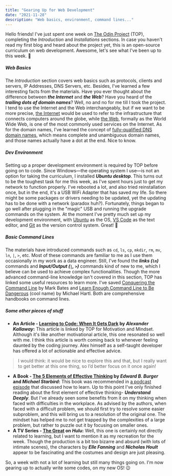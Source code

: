 ```yaml
---
title: "Gearing Up for Web Development"
date: "2021-11-28"
description: "Web basics, environment, command lines..."
---
```


Hello friends! I've just spent one week on [The Odin Project](https://www.theodinproject.com/paths/foundations/courses/foundations) (TOP), completing the *Introduction* and *Installations* sections. In case you haven't read my first blog and heard about the project yet, this is an open-source curriculum on web development. Awesome, let's see what I've been up to this week. 🚀

##### Web Basics
The *Introduction* section covers web basics such as protocols, clients and servers, IP Addresses, DNS Servers, etc. Besides, I've learned a few interesting facts from the materials. Have you ever thought about the difference between ***the Internet*** and ***the Web***? Have you heard of the ***trailing dots of domain names***? Well, no and no for me till I took the project. I tend to use the Internet and the Web interchangeably, but if we want to be more precise, [the Internet](https://en.wikipedia.org/wiki/Internet) would be used to refer to the infrastructure that connects computers around the globe, while [the Web](https://en.wikipedia.org/wiki/World_Wide_Web), formally as the World Wide Web, is one of the most commonly used services on the Internet. As for the domain names, I've learned the concept of [fully-qualified DNS domain names](https://en.wikipedia.org/wiki/Fully_qualified_domain_name), which means complete and unambiguous domain names, and those names actually have a dot at the end. Nice to know.

##### Dev Environment
Setting up a proper development environment is required by TOP before going on to code. Since Windows—the operating system I use—is not an option for taking the curriculum, I installed ***Ubuntu desktop***. This turns out to be the toughest task for me this week, as I've spent hours just to get my network to function properly. I've rebooted a lot, and also tried reinstallation once, but in the end, it's a USB WiFi Adapter that has saved my life. So there might be some packages or drivers needing to be updated, yet the updating has to be done with a network (paradox huh?). Fortunately, things began to go well after plugging in the "magic" USB and running the upgrade commands on the system. At the moment I've pretty much set up my development environment, with [Ubuntu](https://ubuntu.com/) as the OS, [VS Code](https://code.visualstudio.com/) as the text editor, and [Git](https://git-scm.com/) as the version control system. Great! 👏

##### Basic Command Lines
The materials have introduced commands such as `cd`, `ls`, `cp`, `mkdir`, `rm`, `mv`, `ln`, `|`, `>`, etc. Most of these commands are familiar to me as I use them occasionally in my work as a data engineer. Still, I've found the ***links (`ln`)*** commands and ***Input/Output (`|`, `>`)*** commands kind of new to me, which I believe can be used to achieve complex functionalities. Though the more advanced command-line knowledge isn't covered in this section, TOP has linked some useful resources to learn more. I've saved [Conquering the Command Line](https://www.softcover.io/read/fc6c09de/unix_commands/frontmatter) by Mark Bates and [Learn Enough Command Line to Be Dangerous](https://www.learnenough.com/command-line-tutorial) (cool name) by Michael Hartl. Both are comprehensive handbooks on command lines.  

##### Some other pieces of stuff

- **An Article - [Learning to Code: When It Gets Dark](https://www.freecodecamp.org/news/learning-to-code-when-it-gets-dark-e485edfb58fd/#.yjh0fehje) by *Alexander Kallaway*:** This article is linked by TOP for Motivation and Mindset. Although it's like another motivational article, this one resonated so well with me. I think this article is worth coming back to whenever feeling daunted by the coding journey. Alex himself as a self-taught developer has offered a lot of actionable and effective advice.
 > I would think: it would be nice to explore this and that, but I really want to get better at this one thing, so I’d better focus on it once again!
- **A Book - [The 5 Elements of Effective Thinking](https://www.amazon.com/5-Elements-Effective-Thinking/dp/0691156662/) by *Edward B. Burger* and *Michael Starbird*:** This book was recommended in [a podcast episode]((https://devchat.tv/ruby-rogues/131-rr-how-to-learn/)) that discussed how to learn. Up to this point I've only finished reading about the first element of effective thinking- ***Understand Deeply***. But I've already seen some benefits from it on my thinking when faced with difficulties in the workplace. As advised by the authors, when faced with a difficult problem, we should first try to resolve some easier subproblem, and this will bring us to a resolution of the original one. The mindset has helped me to not get trapped by the complexities of a large problem, but rather to puzzle out it by focusing on smaller ones.
- **A TV Series - [The Great](https://www.imdb.com/title/tt2235759/) on *Hulu*:** Well, this one is certainly not directly related to learning, but I want to mention it as my recreation for the week. Though the production is a bit too bizarre and absurd (with lots of intimate scenes), the characters by ***Elle Fanning*** and ***Nicholas Hoult*** appear to be fascinating and the costumes and design are just pleasing.

So, a week with not a lot of learning but still many things going on. I'm now gearing up to actually write some codes, on my new OS! 😉